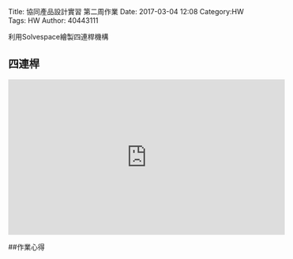 Title: 協同產品設計實習 第二周作業
Date: 2017-03-04 12:08
Category:HW
Tags: HW
Author: 40443111

<p>利用Solvespace繪製四連桿機構</p>

<!-- PELICAN_END_SUMMARY -->



## 四連桿
<iframe width="560" height="315" src="https://www.youtube.com/embed/A4StLhnoHjk" frameborder="0" allowfullscreen></iframe>

##作業心得

